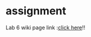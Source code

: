 # assignment

Lab 6 wiki page link :[click here](https://github.com/liuyunl777/assignment-01/wiki/CS-5551-lab-6)!!

